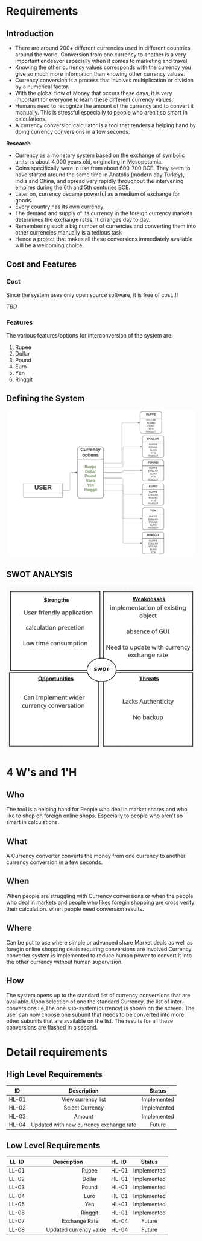 ﻿# Requirements
## Introduction
-   There are around 200+ different currencies used in different countries around the world. Conversion from one currency to another is a very important endeavor especially when it comes to marketing and travel
-   Knowing the other currency values corresponds with the currency you give so much more information than knowing other currency values.
-   Currency conversion is a process that involves multiplication or division by a numerical factor.
-   With the global flow of Money that occurs these days, it is very important for everyone to learn these different currency values.
-   Humans need to recognize the amount of the currency and to convert it manually. This is stressful especially to people who aren’t so smart in calculations.
-   A currency conversion calculator is a tool that renders a helping hand by doing currency conversions in a few seconds.

**Research**

-   Currency as a monetary system based on the exchange of symbolic units, is about 4,000 years old, originating in Mesopotamia.
-   Coins specifically were in use from about 600-700 BCE. They seem to have   started around the same time in Anatolia (modern day Turkey), India and China, and spread very rapidly throughout the intervening empires during the 6th and 5th centuries BCE.
-   Later on, currency became powerful as a medium of exchange for goods.
-   Every country has its own currency.
-   The demand and supply of its currency in the foreign currency markets determines the exchange rates. It changes day to day.
-   Remembering such a big number of currencies and converting them into other currencies manually is a tedious task
-   Hence a project that makes all these conversions immediately available will be a welcoming choice.
##
## Cost and Features
### Cost
Since the system uses only open source software, it is free of cost..!!

*TBD*
### Features
The various features/options for interconversion of the system are:

1. Rupee
2. Dollar
3. Pound
4. Euro
5. Yen
6. Ringgit

## Defining the System
![Defining the system](https://github.com/REENASURYA/Currency-converter/blob/b840b4623a15341c09dc9d74ebd51cdc14fe1c8c/1.Requirements/system%20diagram.jpeg)
##
## SWOT ANALYSIS
![SWOT ANALYSIS](https://github.com/REENASURYA/Currency-converter/blob/fb04bf2cbe2385ea48b111b330e5fff0ec22f9c7/1.Requirements/SWOT.png)
# 4 W's and 1'H
## Who
The tool is a helping hand for People who deal in market shares and who like to shop on foreign online shops. Especially to people who aren’t so smart in calculations. 
## What
A Currency converter converts the money from one currency to another currency conversion in a few seconds.
## When
When people are struggling with Currency conversions or when the people who deal in markets and people who likes foregin shopping are cross verify their calculation. when people need conversion results.
## Where
Can be put to use where simple or advanced share Market deals as well as foregin online shopping deals  requiring conversions are involved.Currency converter system is implemented to reduce human power to convert it into the other currency without human supervision.
## How
The system opens up to the standard list of currency conversions that are available. Upon selection of one the standard Currency, the list of inter-conversions i.e,The one sub-system(currency) is shown on the screen. The user can now choose one subunit that needs to be converted into more other subunits that are available on the list. The results for all these conversions are flashed in a second.
# Detail requirements
## High Level Requirements

|**ID**|**Description**|**Status**|
| :-: | :-: | :-: |
|HL-01|View currency list|Implemented|
|HL-02|Select Currency|Implemented|
|HL-03|Amount|Implemented|
|HL-04|Updated with new currency exchange rate|Future|

## Low Level Requirements

|**LL-ID**|**Description**|**HL-ID**|**Status**|
| :-: | :-: | :- | :-: |
|LL-01|`                `Rupee|HL-01|Implemented|
|LL-02|`                `Dollar|HL-01|Implemented|
|LL-03|`                `Pound|HL-01|Implemented|
|LL-04|`                `Euro|HL-01|Implemented|
|LL-05|`                `Yen|HL-01|Implemented|
|LL-06|`                `Ringgit|HL-01|Implemented|
|LL-07|`         `Exchange Rate|HL-04|Future|
|LL-08|`      `Updated currency value|HL-04|Future|
